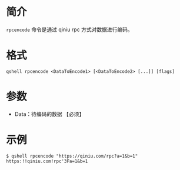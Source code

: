 # 简介
`rpcencode` 命令是通过 qiniu rpc 方式对数据进行编码。

# 格式
```
qshell rpcencode <DataToEncode1> [<DataToEncode2> [...]] [flags]
```

# 参数
- Data：待编码的数据 【必须】

# 示例
```
$ qshell rpcencode "https://qiniu.com/rpc?a=1&b=1"
https:!!qiniu.com!rpc'3Fa=1&b=1
```